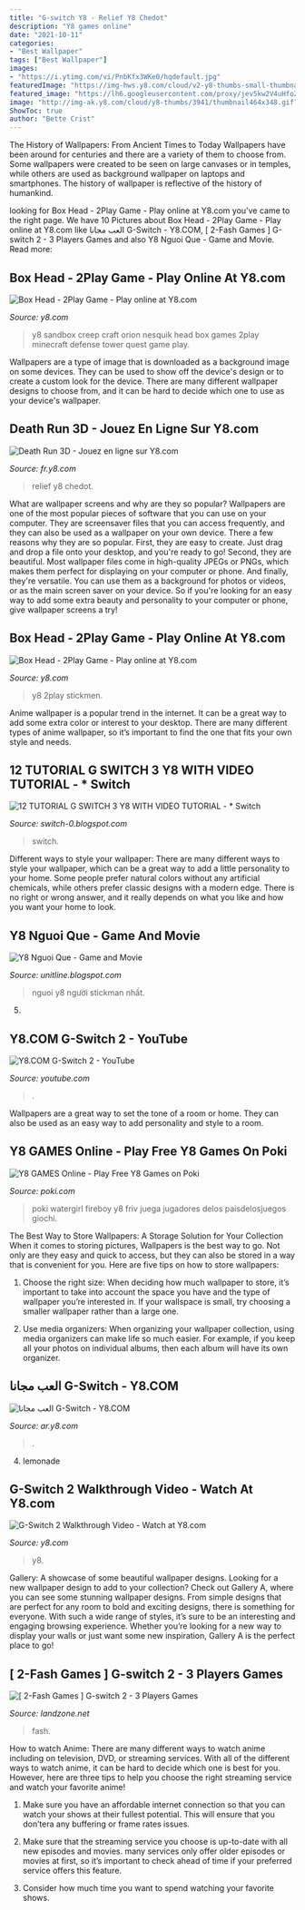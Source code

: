 ```yaml
---
title: "G-switch Y8 - Relief Y8 Chedot"
description: "Y8 games online"
date: "2021-10-11"
categories:
- "Best Wallpaper"
tags: ["Best Wallpaper"]
images:
- "https://i.ytimg.com/vi/PnbKfx3WKe0/hqdefault.jpg"
featuredImage: "https://img-hws.y8.com/cloud/v2-y8-thumbs-small-thumbnails-001/114463/small.gif"
featured_image: "https://lh6.googleusercontent.com/proxy/jev5kw2V4uHfoZ_CGNo9etU1jU1ZITQ_ysUX9QXexXaQ8r7af5VmwkRz-wBplobZzUGAnC2B62jgtlQK4CHS50gS7meTb8Jb=w1200-h630-pd"
image: "http://img-ak.y8.com/cloud/y8-thumbs/3941/thumbnail464x348.gif?1499436962"
ShowToc: true
author: "Bette Crist"
---
```



The History of Wallpapers: From Ancient Times to Today
Wallpapers have been around for centuries and there are a variety of them to choose from. Some wallpapers were created to be seen on large canvases or in temples, while others are used as background wallpaper on laptops and smartphones. The history of wallpaper is reflective of the history of humankind.

	

		
looking for Box Head - 2Play Game - Play online at Y8.com you've came to the right page. We have 10 Pictures about Box Head - 2Play Game - Play online at Y8.com like العب مجانا G-Switch - Y8.COM, [ 2-Fash Games ] G-switch 2 - 3 Players Games and also Y8 Nguoi Que - Game and Movie. Read more:
		
    
## Box Head - 2Play Game - Play Online At Y8.com

<img loading=lazy src="http://img-hws.y8.com/cloud/y8-thumbs/64360/small.gif" onerror="this.onerror=null;this.src='https://tse2.mm.bing.net/th?id=OIP.mkkRxHaflAWy00rHo2bRegHaFj&amp;pid=15.1';" alt="Box Head - 2Play Game - Play online at Y8.com">

_Source: y8.com_

>y8 sandbox creep craft orion nesquik head box games 2play minecraft defense tower quest game play. 

	

Wallpapers are a type of image that is downloaded as a background image on some devices. They can be used to show off the device's design or to create a custom look for the device. There are many different wallpaper designs to choose from, and it can be hard to decide which one to use as your device's wallpaper.

    
## Death Run 3D - Jouez En Ligne Sur Y8.com

<img loading=lazy src="https://img-hws.y8.com/cloud/y8-thumbs/105087/small.gif" onerror="this.onerror=null;this.src='https://tse1.mm.bing.net/th?id=OIP.jB9jjuwXXeNB9RU6b_T9LQAAAA&amp;pid=15.1';" alt="Death Run 3D - Jouez en ligne sur Y8.com">

_Source: fr.y8.com_

>relief y8 chedot. 

	

What are wallpaper screens and why are they so popular?
Wallpapers are one of the most popular pieces of software that you can use on your computer. They are screensaver files that you can access frequently, and they can also be used as a wallpaper on your own device. There a few reasons why they are so popular. First, they are easy to create. Just drag and drop a file onto your desktop, and you're ready to go! Second, they are beautiful. Most wallpaper files come in high-quality JPEGs or PNGs, which makes them perfect for displaying on your computer or phone. And finally, they're versatile. You can use them as a background for photos or videos, or as the main screen saver on your device. So if you're looking for an easy way to add some extra beauty and personality to your computer or phone, give wallpaper screens a try!

    
## Box Head - 2Play Game - Play Online At Y8.com

<img loading=lazy src="https://img-hws.y8.com/cloud/v2-y8-thumbs-small-thumbnails-001/114463/small.gif" onerror="this.onerror=null;this.src='https://tse2.mm.bing.net/th?id=OIP.1-y9OF0zSd8Xtln4dR6s-wAAAA&amp;pid=15.1';" alt="Box Head - 2Play Game - Play online at Y8.com">

_Source: y8.com_

>y8 2play stickmen. 

	

Anime wallpaper is a popular trend in the internet. It can be a great way to add some extra color or interest to your desktop. There are many different types of anime wallpaper, so it’s important to find the one that fits your own style and needs.

    
## 12 TUTORIAL G SWITCH 3 Y8 WITH VIDEO TUTORIAL - * Switch

<img loading=lazy src="https://lh6.googleusercontent.com/proxy/jev5kw2V4uHfoZ_CGNo9etU1jU1ZITQ_ysUX9QXexXaQ8r7af5VmwkRz-wBplobZzUGAnC2B62jgtlQK4CHS50gS7meTb8Jb=w1200-h630-pd" onerror="this.onerror=null;this.src='https://tse1.mm.bing.net/th?id=OIP.CirUEv9Hzuq_AYaUvrYWFwHaD4&amp;pid=15.1';" alt="12 TUTORIAL G SWITCH 3 Y8 WITH VIDEO TUTORIAL - * Switch">

_Source: switch-0.blogspot.com_

>switch. 

	

Different ways to style your wallpaper:
There are many different ways to style your wallpaper, which can be a great way to add a little personality to your home. Some people prefer natural colors without any artificial chemicals, while others prefer classic designs with a modern edge. There is no right or wrong answer, and it really depends on what you like and how you want your home to look.

    
## Y8 Nguoi Que - Game And Movie

<img loading=lazy src="https://st.gamevui.com/images/image/2020/04/29/tim-diem-khac-biet-nguoi-que-640.jpg" onerror="this.onerror=null;this.src='https://tse3.mm.bing.net/th?id=OIP.NtAJUSAq_Sl7u2fE-JFoAQHaD4&amp;pid=15.1';" alt="Y8 Nguoi Que - Game and Movie">

_Source: unitline.blogspot.com_

>nguoi y8 người stickman nhất. 

	

5.

    
## Y8.COM G-Switch 2 - YouTube

<img loading=lazy src="https://i.ytimg.com/vi/pYx4peCi10o/maxresdefault.jpg" onerror="this.onerror=null;this.src='https://tse1.mm.bing.net/th?id=OIP.f_b3wP6s9Nw0ljwLsQHSCAHaEK&amp;pid=15.1';" alt="Y8.COM G-Switch 2 - YouTube">

_Source: youtube.com_

>. 

	

Wallpapers are a great way to set the tone of a room or home. They can also be used as an easy way to add personality and style to a room.

    
## Y8 GAMES Online - Play Free Y8 Games On Poki

<img loading=lazy src="https://img.poki.com/cdn-cgi/image/quality=78,width=204,height=204,fit=cover,g=0.5x0.5,f=auto/286c1595-e4c5-4f0d-90c4-08a57cf20e00.png" onerror="this.onerror=null;this.src='https://tse3.mm.bing.net/th?id=OIP.rAKz_J1Vb_6NDsqIjIsGmgAAAA&amp;pid=15.1';" alt="Y8 GAMES Online - Play Free Y8 Games on Poki">

_Source: poki.com_

>poki watergirl fireboy y8 friv juega jugadores delos paisdelosjuegos giochi. 

	

The Best Way to Store Wallpapers: A Storage Solution for Your Collection
When it comes to storing pictures, Wallpapers is the best way to go. Not only are they easy and quick to access, but they can also be stored in a way that is convenient for you. Here are five tips on how to store wallpapers:
1) Choose the right size: When deciding how much wallpaper to store, it’s important to take into account the space you have and the type of wallpaper you’re interested in. If your wallspace is small, try choosing a smaller wallpaper rather than a large one.

2) Use media organizers: When organizing your wallpaper collection, using media organizers can make life so much easier. For example, if you keep all your photos on individual albums, then each album will have its own organizer.

    
## العب مجانا G-Switch - Y8.COM

<img loading=lazy src="http://img-ak.y8.com/cloud/y8-thumbs/3941/thumbnail464x348.gif?1499436962" onerror="this.onerror=null;this.src='https://tse1.mm.bing.net/th?id=OIP.ytQu7PnF_YvKpKxJuhVJLgHaFj&amp;pid=15.1';" alt="العب مجانا G-Switch - Y8.COM">

_Source: ar.y8.com_

>. 

	

4. lemonade 

    
## G-Switch 2 Walkthrough Video - Watch At Y8.com

<img loading=lazy src="https://img-hws.y8.com/cloud/v2-y8-thumbs-big-thumbnails-001/122293/big.gif" onerror="this.onerror=null;this.src='https://tse4.mm.bing.net/th?id=OIP.t8wnxTEOrP7pqMB672HoWgAAAA&amp;pid=15.1';" alt="G-Switch 2 Walkthrough Video - Watch at Y8.com">

_Source: y8.com_

>y8. 

	

Gallery: A showcase of some beautiful wallpaper designs.
Looking for a new wallpaper design to add to your collection? Check out Gallery A, where you can see some stunning wallpaper designs. From simple designs that are perfect for any room to bold and exciting designs, there is something for everyone. With such a wide range of styles, it’s sure to be an interesting and engaging browsing experience. Whether you’re looking for a new way to display your walls or just want some new inspiration, Gallery A is the perfect place to go!





	
	
    
## [ 2-Fash Games ] G-switch 2 - 3 Players Games

<img loading=lazy src="https://i.ytimg.com/vi/PnbKfx3WKe0/hqdefault.jpg" onerror="this.onerror=null;this.src='https://tse1.mm.bing.net/th?id=OIP.YcVEX6U2I-JzuDJQh8sAzwHaFj&amp;pid=15.1';" alt="[ 2-Fash Games ] G-switch 2 - 3 Players Games">

_Source: landzone.net_

>fash. 

	

How to watch Anime: There are many different ways to watch anime including on television, DVD, or streaming services.
With all of the different ways to watch anime, it can be hard to decide which one is best for you. However, here are three tips to help you choose the right streaming service and watch your favorite anime!
1. Make sure you have an affordable internet connection so that you can watch your shows at their fullest potential. This will ensure that you don’tera any buffering or frame rates issues.

2. Make sure that the streaming service you choose is up-to-date with all new episodes and movies. many services only offer older episodes or movies at first, so it’s important to check ahead of time if your preferred service offers this feature.

3. Consider how much time you want to spend watching your favorite shows.

